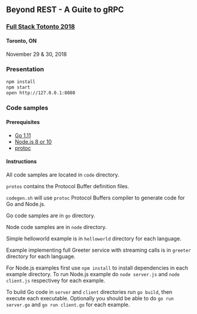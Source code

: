 ## Beyond REST - A Guite to gRPC
### [Full Stack Totonto 2018](http://fsto.co/)

#### Toronto, ON

November 29 & 30, 2018

### Presentation

```sh
npm install
npm start
open http://127.0.0.1:8080
```

### Code samples

#### Prerequisites

- [Go 1.11](http://golang.org)
- [Node.js 8 or 10](http://nodejs.org) 
- [protoc](https://developers.google.com/protocol-buffers/)

#### Instructions

All code samples are located in `code` directory.

`protos` contains the Protocol Buffer definition files.

`codegen.sh` will use `protoc` Protocol Buffers compiler to generate code for Go and Node.js.

Go code samples are in `go` directory.

Node code samples are in `node` directory.

Simple helloworld example is in `helloworld` directory for each language.

Example implementing full Greeter service with streaming calls is in `greeter` directory for each language.

For Node.js examples first use `npm install` to install dependencies in each example directory.
To run Node.js example do `node server.js` and `node client.js` respectivey for each example.

To build Go code in `server` and `client` directories run `go build`, then execute each executable. Optionally you should be able to do `go run server.go` and `go run client.go` for each example.
